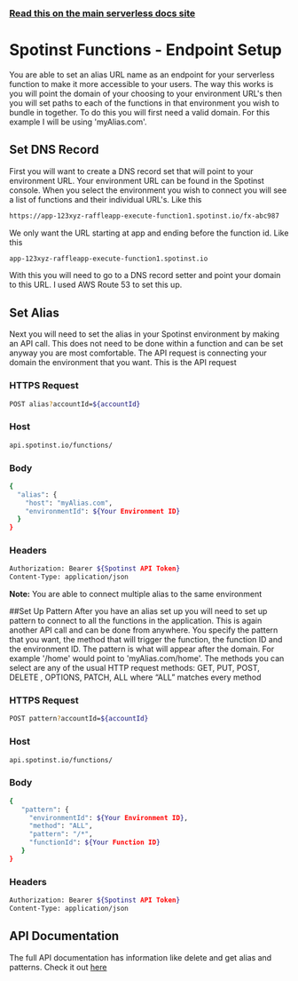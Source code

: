 <!--
title: Serverless Framework - Spotinst Functions Guide - Endpoint Setup
menuText: Endpoint Set Up
menuOrder: 7
description: How to set up an Endpoint 
layout: Doc
-->

<!-- DOCS-SITE-LINK:START automatically generated -->
### [Read this on the main serverless docs site](https://www.serverless.com/framework/docs/providers/spotinst/guide/credentials)
<!-- DOCS-SITE-LINK:END -->

# Spotinst Functions - Endpoint Setup

You are able to set an alias URL name as an endpoint for your serverless function to make it more accessible to your users. The way this works is you will point the domain of your choosing to your environment URL's then you will set paths to each of the functions in that environment you wish to bundle in together. To do this you will first need a valid domain. For this example I will be using 'myAlias.com'. 

## Set DNS Record
First you will want to create a DNS record set that will point to your environment URL. Your environment URL can be found in the Spotinst console. When you select the environment you wish to connect you will see a list of functions and their individual URL's. Like this
```bash
https://app-123xyz-raffleapp-execute-function1.spotinst.io/fx-abc987
```
We only want the URL starting at app and ending before the function id. Like this
```bash
app-123xyz-raffleapp-execute-function1.spotinst.io
```
With this you will need to go to a DNS record setter and point your domain to this URL. I used AWS Route 53 to set this up.

## Set Alias
Next you will need to set the alias in your Spotinst environment by making an API call. This does not need to be done within a function and can be set anyway you are most comfortable. The API request is connecting your domain the environment that you want. This is the API request

### HTTPS Request 
```bash
POST alias?accountId=${accountId}
```
### Host
```bash
api.spotinst.io/functions/ 
```
### Body
```bash
{
  "alias": {
    "host": "myAlias.com",
    "environmentId": ${Your Environment ID}
  }
}
```
### Headers
```bash
Authorization: Bearer ${Spotinst API Token}
Content-Type: application/json
```

**Note:** You are able to connect multiple alias to the same environment
 
##Set Up Pattern
After you have an alias set up you will need to set up pattern to connect to all the functions in the application. This is again another API call and can be done from anywhere. You specify the pattern that you want, the method that will trigger the function, the function ID and the environment ID. The pattern is what will appear after the domain. For example '/home' would point to 'myAlias.com/home'. The methods you can select are any of the usual HTTP request methods: GET, PUT, POST, DELETE , OPTIONS, PATCH, ALL where “ALL” matches every method

### HTTPS Request 
```bash
POST pattern?accountId=${accountId}
```
### Host
```bash
api.spotinst.io/functions/ 
```
### Body
``` bash
{
   "pattern": {
     "environmentId": ${Your Environment ID},
     "method": "ALL",
     "pattern": "/*",
     "functionId": ${Your Function ID}
   }
}
```
### Headers
```bash
Authorization: Bearer ${Spotinst API Token}
Content-Type: application/json
```

## API Documentation
The full API documentation has information like delete and get alias and patterns. Check it out [here](./endpoint-api.md)
